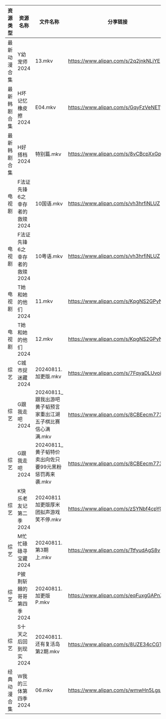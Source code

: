 | 资源类型   | 资源名称              | 文件名称                                  | 分享链接                                 | 更新时间                |
| ------ | ----------------- | ------------------------------------- | ------------------------------------ | ------------------- |
| 最新动漫合集 | Y幼宠师2024          | 13.mkv                                | https://www.alipan.com/s/2q2jnkNLjYE | 2024-08-11 12:10:39 |
| 最新韩剧合集 | H坏记忆橡皮擦2024       | E04.mkv                               | https://www.alipan.com/s/GqyFzVeNETy | 2024-08-11 12:05:37 |
| 最新韩剧合集 | H好搭档2024          | 特别篇.mkv                               | https://www.alipan.com/s/8vCBcpXxGp9 | 2024-08-11 12:05:40 |
| 电视剧    | F法证先锋6之幸存者的救赎2024 | 10国语.mkv                              | https://www.alipan.com/s/vh3hrfiNLUZ | 2024-08-11 14:05:41 |
| 电视剧    | F法证先锋6之幸存者的救赎2024 | 10粤语.mkv                              | https://www.alipan.com/s/vh3hrfiNLUZ | 2024-08-11 14:05:41 |
| 电视剧    | T她和她的他们2024       | 11.mkv                                | https://www.alipan.com/s/KpgNS2GPyN5 | 2024-08-11 14:07:10 |
| 电视剧    | T她和她的他们2024       | 12.mkv                                | https://www.alipan.com/s/KpgNS2GPyN5 | 2024-08-11 14:07:10 |
| 综艺     | C城市捉迷藏2024        | 20240811.加更版.mkv                      | https://www.alipan.com/s/7FqyaDLUvoi | 2024-08-11 14:08:18 |
| 综艺     | G跟我走吧2024         | 20240811_跟我出游吧黄子韬预言家重出江湖五子棋比赛信心满满.mkv | https://www.alipan.com/s/8CBEecm773h | 2024-08-11 14:08:24 |
| 综艺     | G跟我走吧2024         | 20240811_黄子韬特价卖出向佐只要99元黑粉惩罚再来袭.mkv    | https://www.alipan.com/s/8CBEecm773h | 2024-08-11 14:08:24 |
| 综艺     | K快乐老友记第二季2024     | 20240811加更版厚米团拟声游戏笑不停.mkv             | https://www.alipan.com/s/zSYNbf4cpYQ | 2024-08-11 14:08:41 |
| 综艺     | M忙忙碌碌寻宝藏2024      | 20240811.第3期上.mkv                     | https://www.alipan.com/s/TtfyudAgS8v | 2024-08-11 14:08:52 |
| 综艺     | P披荆斩棘的哥哥第四季2024   | 20240811.加更版P.mkv                     | https://www.alipan.com/s/eqFuxgGAPnZ | 2024-08-11 14:09:13 |
| 综艺     | S十天之后回到现实2024     | 20240811.还有复活岛第2期.mkv                 | https://www.alipan.com/s/8UZE34cCGTv | 2024-08-11 16:08:59 |
| 经典动漫合集 | W我的三体第四季2024      | 06.mkv                                | https://www.alipan.com/s/wmwHn5LgsFN | 2024-08-11 12:07:07 |

